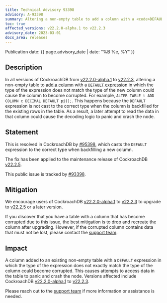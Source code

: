 ```yaml
---
title: Technical Advisory 93398
advisory: A-93398
summary: Altering a non-empty table to add a column with a <code>DEFAULT</code> expression in which the type of the expression did not match the type of the new column could cause the column to become corrupted.
toc: true
affected_versions: v22.2.0-alpha.1 to v22.2.3
advisory_date: 2023-03-01
docs_area: releases
---
```


Publication date: {{ page.advisory_date | date: "%B %e, %Y" }}

## Description

In all versions of CockroachDB from [v22.2.0-alpha.1](https://www.cockroachlabs.com/docs/releases/v22.2#v22-2-0-alpha-1) to [v22.2.3](https://www.cockroachlabs.com/docs/releases/v22.2#v22-2-3), altering a non-empty table to [add a column](https://www.cockroachlabs.com/docs/v22.2/alter-table.html#add-column) with a [`DEFAULT` expression](https://www.cockroachlabs.com/docs/v22.2/default-value.html) in which the type of the expression does not match the type of the new column could cause the column to become corrupted. For example, `ALTER TABLE t ADD COLUMN c DECIMAL DEFAULT pi();`. This happens because the `DEFAULT` expression is not cast to the correct type when the column is backfilled for the existing rows in the table. As a result, a later attempt to read the data in that column could cause the decoding logic to panic and crash the node.

## Statement

This is resolved in CockroachDB by [#95398](https://github.com/cockroachdb/cockroach/pull/95398), which casts the `DEFAULT` expression to the correct type when backfilling a new column.

The fix has been applied to the maintenance release of CockroachDB [v22.2.5](https://www.cockroachlabs.com/docs/releases/v22.2#v22-2-5).

This public issue is tracked by [#93398](https://github.com/cockroachdb/cockroach/issues/93398).

## Mitigation

We encourage users of CockroachDB [v22.2.0-alpha.1](https://www.cockroachlabs.com/docs/releases/v22.2#v22-2-0-alpha-1) to [v22.2.3](https://www.cockroachlabs.com/docs/releases/v22.2#v22-2-3) to upgrade to [v22.2.5](https://www.cockroachlabs.com/docs/releases/v22.2#v22-2-5) or a later version.

If you discover that you have a table with a column that has become corrupted due to this issue, the best mitigation is to [drop](https://www.cockroachlabs.com/docs/v22.2/alter-table#drop-column) and recreate the column after upgrading. However, if the corrupted column contains data that must not be lost, please contact the [support team](https://support.cockroachlabs.com/).

## Impact

A column added to an existing non-empty table with a `DEFAULT` expression in which the type of the expression does not exactly match the type of the column could become corrupted. This causes attempts to access data in the table to panic and crash the node. Versions affected include CockroachDB [v22.2.0-alpha.1](https://www.cockroachlabs.com/docs/releases/v22.2#v22-2-0-alpha-1) to [v22.2.3](https://www.cockroachlabs.com/docs/releases/v22.2#v22-2-3).

Please reach out to the [support team](https://support.cockroachlabs.com/) if more information or assistance is needed.
